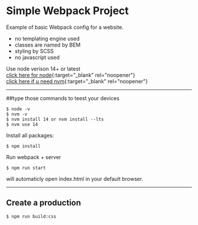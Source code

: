 # Simple Webpack Project
Example of basic Webpack config for a website.
- no templating engine used
- classes are named by BEM
- styling by SCSS
- no javascript used

Use node verison 14+ or latest  
[click here for node](https://nodejs.org/en/download){:target="_blank" rel="noopener"}  
[click here if u need nvm](https://www.freecodecamp.org/news/node-version-manager-nvm-install-guide/){:target="_blank" rel="noopener"}  

----

##type those commands to teest your devices
```
$ node -v
$ nvm -v
$ nvm install 14 or nvm install --lts
$ nvm use 14
```

Install all packages:
```
$ npm install
```

Run webpack + server
```
$ npm run start
```

will automaticly open index.html in your default browser.

----

## Create a production
```
$ npm run build:css
```
